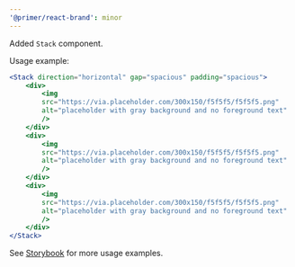 ```yaml
---
'@primer/react-brand': minor
---
```


Added `Stack` component.

Usage example:

```jsx
<Stack direction="horizontal" gap="spacious" padding="spacious">
    <div>
        <img
        src="https://via.placeholder.com/300x150/f5f5f5/f5f5f5.png"
        alt="placeholder with gray background and no foreground text"
        />
    </div>
    <div>
        <img
        src="https://via.placeholder.com/300x150/f5f5f5/f5f5f5.png"
        alt="placeholder with gray background and no foreground text"
        />
    </div>
    <div>
        <img
        src="https://via.placeholder.com/300x150/f5f5f5/f5f5f5.png"
        alt="placeholder with gray background and no foreground text"
        />
    </div>
</Stack>
```

See [Storybook](https://primer.style/brand/storybook/?path=/story/components-stack--playground) for more usage examples.